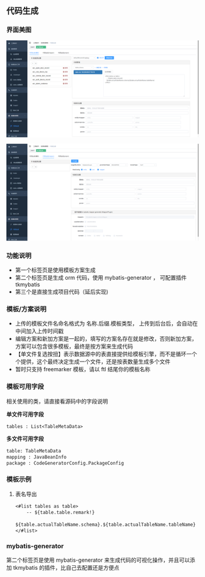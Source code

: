 ## 代码生成

### 界面美图

![代码生成-1](../../../../images/代码生成-1.png)

![代码生成-2](../../../../images/代码生成-2.png)

### 功能说明

- 第一个标签页是使用模板方案生成
- 第二个标签页是生成 orm 代码，使用 mybatis-generator ， 可配置插件 tkmybatis 
- 第三个是直接生成项目代码（延后实现)

### 模板/方案说明

* 上传的模板文件名命名格式为  名称.后缀.模板类型， 上传到后台后，会自动在中间加入上传时间戳
* 编辑方案和新加方案是一起的，填写的方案名存在就是修改，否则新加方案，方案可以包含很多模板，最终是按方案来生成代码
* 【单文件复选按扭】表示数据源中的表直接提供给模板引擎，而不是循环一个个提供，这个最终决定生成一个文件，还是按表数量生成多个文件
* 暂时只支持 freemarker 模板，请以 ftl 结尾你的模板名称

### 模板可用字段

相关使用的类，请直接看源码中的字段说明

**单文件可用字段**

```
tables : List<TableMetaData>
```

**多文件可用字段**

```
table: TableMetaData
mapping : JavaBeanInfo
package : CodeGeneratorConfig.PackageConfig
```

### 模板示例

1. 表名导出

   ```
   <#list tables as table>
       -- ${table.table.remark!}
       ${table.actualTableName.schema}.${table.actualTableName.tableName}
   </#list>
   ```

   

### mybatis-generator 

第二个标签页是使用 mybatis-generator 来生成代码的可视化操作，并且可以添加 tkmybatis 的插件，比自己去配置还是方便点

